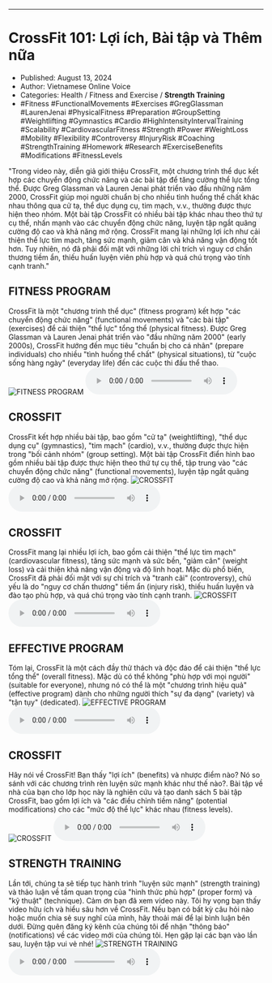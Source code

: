 
---

# CrossFit 101: Lợi ích, Bài tập và Thêm nữa

- Published: August 13, 2024
- Author: Vietnamese Online Voice
- Categories: Health / Fitness and Exercise / **Strength Training**
- #Fitness #FunctionalMovements #Exercises #GregGlassman #LaurenJenai #PhysicalFitness #Preparation #GroupSetting #Weightlifting #Gymnastics #Cardio #HighIntensityIntervalTraining #Scalability #CardiovascularFitness #Strength #Power #WeightLoss #Mobility #Flexibility #Controversy #InjuryRisk #Coaching #StrengthTraining #Homework #Research #ExerciseBenefits #Modifications #FitnessLevels

"Trong video này, diễn giả giới thiệu CrossFit, một chương trình thể dục kết hợp các chuyển động chức năng và các bài tập để tăng cường thể lực tổng thể. Được Greg Glassman và Lauren Jenai phát triển vào đầu những năm 2000, CrossFit giúp mọi người chuẩn bị cho nhiều tình huống thể chất khác nhau thông qua cử tạ, thể dục dụng cụ, tim mạch, v.v., thường được thực hiện theo nhóm. Một bài tập CrossFit có nhiều bài tập khác nhau theo thứ tự cụ thể, nhấn mạnh vào các chuyển động chức năng, luyện tập ngắt quãng cường độ cao và khả năng mở rộng. CrossFit mang lại những lợi ích như cải thiện thể lực tim mạch, tăng sức mạnh, giảm cân và khả năng vận động tốt hơn. Tuy nhiên, nó đã phải đối mặt với những lời chỉ trích vì nguy cơ chấn thương tiềm ẩn, thiếu huấn luyện viên phù hợp và quá chú trọng vào tính cạnh tranh."


## FITNESS PROGRAM

CrossFit là một "chương trình thể dục" (fitness program) kết hợp "các chuyển động chức năng" (functional movements) và "các bài tập" (exercises) để cải thiện "thể lực" tổng thể (physical fitness). Được Greg Glassman và Lauren Jenai phát triển vào "đầu những năm 2000" (early 2000s), CrossFit hướng đến mục tiêu "chuẩn bị cho cá nhân" (prepare individuals) cho nhiều "tình huống thể chất" (physical situations), từ "cuộc sống hàng ngày" (everyday life) đến các cuộc thi đấu thể thao.
![FITNESS PROGRAM](https://http-archiver-apis-production-80.schnworks.com/storage/images/transitions/2024-08-13/transition--1988091932-Montserrat-Medium-512DA8.jpg)
<audio controls>
    <source src="https://http-archiver-apis-production-80.schnworks.com/storage/storage/audio/file-9920437626.mp3" type="audio/mpeg">
</audio>



## CROSSFIT

CrossFit kết hợp nhiều bài tập, bao gồm "cử tạ" (weightlifting), "thể dục dụng cụ" (gymnastics), "tim mạch" (cardio), v.v., thường được thực hiện trong "bối cảnh nhóm" (group setting). Một bài tập CrossFit điển hình bao gồm nhiều bài tập được thực hiện theo thứ tự cụ thể, tập trung vào "các chuyển động chức năng" (functional movements), luyện tập ngắt quãng cường độ cao và khả năng mở rộng.
![CROSSFIT](https://http-archiver-apis-production-80.schnworks.com/storage/images/transitions/2024-08-13/transition--15765154701-Montserrat-Black-673AB7.jpg)
<audio controls>
    <source src="https://http-archiver-apis-production-80.schnworks.com/storage/storage/audio/file-179600008.mp3" type="audio/mpeg">
</audio>



## CROSSFIT

CrossFit mang lại nhiều lợi ích, bao gồm cải thiện "thể lực tim mạch" (cardiovascular fitness), tăng sức mạnh và sức bền, "giảm cân" (weight loss) và cải thiện khả năng vận động và độ linh hoạt. Mặc dù phổ biến, CrossFit đã phải đối mặt với sự chỉ trích và "tranh cãi" (controversy), chủ yếu là do "nguy cơ chấn thương" tiềm ẩn (injury risk), thiếu huấn luyện và đào tạo phù hợp, và quá chú trọng vào tính cạnh tranh.
![CROSSFIT](https://http-archiver-apis-production-80.schnworks.com/storage/images/transitions/2024-08-13/transition--5807231690-Montserrat-Thin-9C27B0.jpg)
<audio controls>
    <source src="https://http-archiver-apis-production-80.schnworks.com/storage/storage/audio/file-16990167317.mp3" type="audio/mpeg">
</audio>



## EFFECTIVE PROGRAM

Tóm lại, CrossFit là một cách đầy thử thách và độc đáo để cải thiện "thể lực tổng thể" (overall fitness). Mặc dù có thể không "phù hợp với mọi người" (suitable for everyone), nhưng nó có thể là một "chương trình hiệu quả" (effective program) dành cho những người thích "sự đa dạng" (variety) và "tận tụy" (dedicated).
![EFFECTIVE PROGRAM](https://http-archiver-apis-production-80.schnworks.com/storage/images/transitions/2024-08-13/transition-16330034842-Montserrat-Regular-9C27B0.jpg)
<audio controls>
    <source src="https://http-archiver-apis-production-80.schnworks.com/storage/storage/audio/file-9271283059.mp3" type="audio/mpeg">
</audio>



## CROSSFIT

Hãy nói về CrossFit! Bạn thấy "lợi ích" (benefits) và nhược điểm nào? Nó so sánh với các chương trình rèn luyện sức mạnh khác như thế nào?. Bài tập về nhà của bạn cho lớp học này là nghiên cứu và tạo danh sách 5 bài tập CrossFit, bao gồm lợi ích và "các điều chỉnh tiềm năng" (potential modifications) cho các "mức độ thể lực" khác nhau (fitness levels).
![CROSSFIT](https://http-archiver-apis-production-80.schnworks.com/storage/images/transitions/2024-08-13/transition-11546549929-Montserrat-Medium-7B1FA2.jpg)
<audio controls>
    <source src="https://http-archiver-apis-production-80.schnworks.com/storage/storage/audio/file-2692443839.mp3" type="audio/mpeg">
</audio>



## STRENGTH TRAINING

Lần tới, chúng ta sẽ tiếp tục hành trình "luyện sức mạnh" (strength training) và thảo luận về tầm quan trọng của "hình thức phù hợp" (proper form) và "kỹ thuật" (technique). Cảm ơn bạn đã xem video này. Tôi hy vọng bạn thấy video hữu ích và hiểu sâu hơn về CrossFit. Nếu bạn có bất kỳ câu hỏi nào hoặc muốn chia sẻ suy nghĩ của mình, hãy thoải mái để lại bình luận bên dưới. Đừng quên đăng ký kênh của chúng tôi để nhận "thông báo" (notifications) về các video mới của chúng tôi. Hẹn gặp lại các bạn vào lần sau, luyện tập vui vẻ nhé!
![STRENGTH TRAINING](https://http-archiver-apis-production-80.schnworks.com/storage/images/transitions/2024-08-13/transition--10368388086-Montserrat-ExtraBold-880E4F.jpg)
<audio controls>
    <source src="https://http-archiver-apis-production-80.schnworks.com/storage/storage/audio/file-29726487215.mp3" type="audio/mpeg">
</audio>

